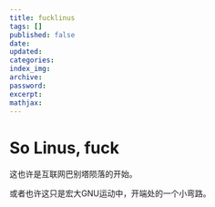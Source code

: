 ```yaml
---
title: fucklinus
tags: []
published: false
date:
updated:
categories:
index_img:
archive:
password:
excerpt:
mathjax:
---
```

# So Linus, fuck 
这也许是互联网巴别塔陨落的开始。

或者也许这只是宏大GNU运动中，开端处的一个小弯路。